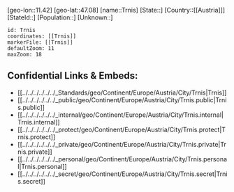 ﻿---
location: [47.08,11.42]
mapzoom: [7,12] 
mapmarker: city 
type: City
tags:
- geo/City


SpocWebEntityId: 34990
isDeleted: false
confidential: public

---
[geo-lon::11.42]
[geo-lat::47.08]
[name::Trnis]
[State::]
[Country::[[Austria]]]
[StateId::]
[Population::]
[Unknown::]


```leaflet
id: Trnis
coordinates: [[Trnis]]
markerFile: [[Trnis]]
defaultZoom: 11 
maxZoom: 18
```


## Confidential Links & Embeds: 
- [[../../../../../../_Standards/geo/Continent/Europe/Austria/City/Trnis|Trnis]] 
- [[../../../../../../_public/geo/Continent/Europe/Austria/City/Trnis.public|Trnis.public]] 
- [[../../../../../../_internal/geo/Continent/Europe/Austria/City/Trnis.internal|Trnis.internal]] 
- [[../../../../../../_protect/geo/Continent/Europe/Austria/City/Trnis.protect|Trnis.protect]] 
- [[../../../../../../_private/geo/Continent/Europe/Austria/City/Trnis.private|Trnis.private]] 
- [[../../../../../../_personal/geo/Continent/Europe/Austria/City/Trnis.personal|Trnis.personal]] 
- [[../../../../../../_secret/geo/Continent/Europe/Austria/City/Trnis.secret|Trnis.secret]] 
